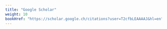 ```yaml
---
title: "Google Scholar"
weight: 10
bookHref: "https://scholar.google.ch/citations?user=T2cfbLEAAAAJ&hl=en"
---
```

